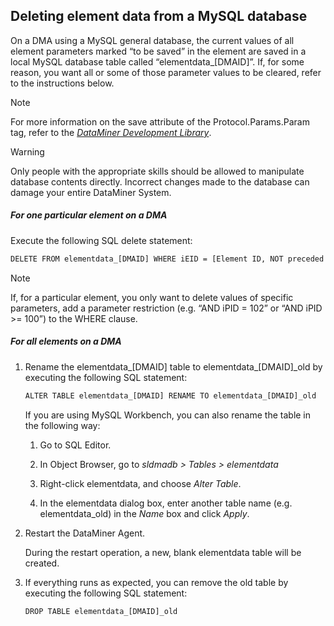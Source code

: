 ## Deleting element data from a MySQL database

On a DMA using a MySQL general database, the current values of all element parameters marked “to be saved” in the element are saved in a local MySQL database table called “elementdata\_\[DMAID\]”. If, for some reason, you want all or some of those parameter values to be cleared, refer to the instructions below.

> [!NOTE]
> For more information on the save attribute of the Protocol.Params.Param tag, refer to the *[DataMiner Development Library](https://help.dataminer.services/development/)*.

> [!WARNING]
> Only people with the appropriate skills should be allowed to manipulate database contents directly. Incorrect changes made to the database can damage your entire DataMiner System.

##### For one particular element on a DMA

Execute the following SQL delete statement:

```txt
DELETE FROM elementdata_[DMAID] WHERE iEID = [Element ID, NOT preceded by the DMA ID];
```

> [!NOTE]
> If, for a particular element, you only want to delete values of specific parameters, add a parameter restriction (e.g. “AND iPID = 102” or “AND iPID \>= 100”) to the WHERE clause.

##### For all elements on a DMA

1. Rename the elementdata\_\[DMAID\] table to elementdata\_\[DMAID\]\_old by executing the following SQL statement:

    ```txt
    ALTER TABLE elementdata_[DMAID] RENAME TO elementdata_[DMAID]_old
    ```

    If you are using MySQL Workbench, you can also rename the table in the following way:

    1. Go to SQL Editor.

    2. In Object Browser, go to *sldmadb \> Tables \> elementdata*

    3. Right-click elementdata, and choose *Alter Table*.

    4. In the elementdata dialog box, enter another table name (e.g. elementdata_old) in the *Name* box and click *Apply*.

2. Restart the DataMiner Agent.

    During the restart operation, a new, blank elementdata table will be created.

3. If everything runs as expected, you can remove the old table by executing the following SQL statement:

    ```txt
    DROP TABLE elementdata_[DMAID]_old
    ```
